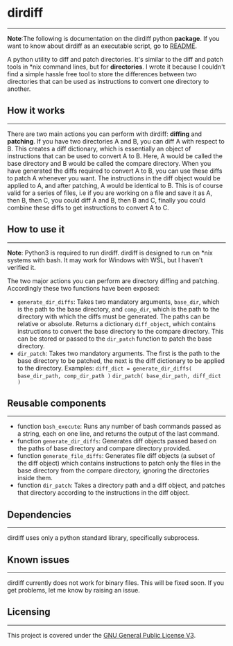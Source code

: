 # dirdiff

-----------------------------------------------------------------

**Note**:The following is documentation on the dirdiff python **package**. If you want to know about dirdiff as an executable script, go to [README](https://github.com/vishant-nambiar/dirdiff).

A python utility to diff and patch directories. It's similar to the diff and patch tools in \*nix command lines, but for **directories**. I wrote it because I couldn't find a simple hassle free tool to store the differences between two directories that can be used as instructions to convert one directory to another.

## How it works

------------------------------

There are two main actions you can perform with dirdiff: **diffing** and **patching**.
If you have two directories A and B, you can diff A with respect to B. This creates a diff dictionary, which is essentially an object of instructions that can be used to convert A to B. Here, A would be called the base directory and B would be called the compare directory.
When you have generated the diffs required to convert A to B, you can use these diffs to patch A whenever you want. The instructions in the diff object would be applied to A, and after patching, A would be identical to B. This is of course valid for a series of files, i.e if you are working on a file and save it as A, then B, then C, you could diff A and B, then B and C, finally you could combine these diffs to get instructions to convert A to C.

## How to use it

------------------------------------------------

**Note**: Python3 is required to run dirdiff. dirdiff is designed to run on *nix systems with bash. It may work for Windows with WSL, but I haven't verified it.

The two major actions you can perform are directory diffing and patching. Accordingly these two functions have been exposed:
- `generate_dir_diffs`: Takes two mandatory arguments, `base_dir`, which is the path to the base directory, and `comp_dir`, which is the path to the directory with which the diffs must be generated. The paths can be relative or absolute. Returns a dictionary `diff_object`, which contains instructions to convert the base directory to the compare directory. This can be stored or passed to the `dir_patch` function to patch the base directory.
- `dir_patch`: Takes two mandatory arguments. The first is the path to the base directory to be patched, the next is the diff dictionary to be applied to the directory.
Examples:
`diff_dict = generate_dir_diffs( base_dir_path, comp_dir_path )`
`dir_patch( base_dir_path, diff_dict )`

## Reusable components

--------------------------------------------

- function `bash_execute`: Runs any number of bash commands passed as a string, each on one line, and returns the output of the last command.
- function `generate_dir_diffs`: Generates diff objects passed based on the paths of base directory and compare directory provided.
- function `generate_file_diffs`: Generates file diff objects (a subset of the diff object) which contains instructions to patch only the files in the base directory from the compare directory, ignoring the directories inside them.
- function `dir_patch`: Takes a directory path and a diff object, and patches that directory according to the instructions in the diff object.

## Dependencies
------------------------------------------------
dirdiff uses only a python standard library, specifically subprocess.

## Known issues

------------------------------------------

dirdiff currently does not work for binary files. This will be fixed soon.
If you get problems, let me know by raising an issue.

## Licensing
--------------------------------------------
This project is covered under the [GNU General Public License V3](https://www.gnu.org/licenses/gpl-3.0.en.html).
